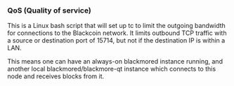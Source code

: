 ### QoS (Quality of service) ###

This is a Linux bash script that will set up tc to limit the outgoing bandwidth for connections to the Blackcoin network. It limits outbound TCP traffic with a source or destination port of 15714, but not if the destination IP is within a LAN.

This means one can have an always-on blackmored instance running, and another local blackmored/blackmore-qt instance which connects to this node and receives blocks from it.
